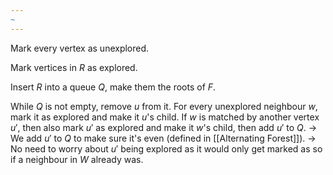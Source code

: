 ```yaml
---
~
---
```

Mark every vertex as unexplored. 

Mark vertices in $R$ as explored. 

Insert $R$ into a queue $Q$, make them the roots of $F$. 

While $Q$ is not empty, remove $u$ from it.
	For every unexplored neighbour $w$, mark it as explored and make it $u$'s child. 
		If $w$ is matched by another vertex $u'$, then also mark $u'$ as explored and make it $w$'s child, then add $u'$ to $Q$. 
		$\rightarrow$ We add $u'$ to $Q$ to make sure it's even (defined in [[Alternating Forest]]).
		$\rightarrow$ No need to worry about $u'$ being explored as it would only get marked as so if a neighbour in $W$ already was.


